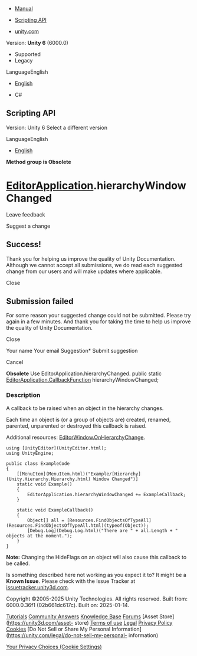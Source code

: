 [ ]()

  * [Manual](../Manual/index.html)
  * [Scripting API](../ScriptReference/index.html)

  * [unity.com](https://unity.com/)

Version: **Unity 6** (6000.0)

  * Supported
  * Legacy

LanguageEnglish

  * [English]()

  * C#

[ ](https://docs.unity3d.com)

## Scripting API

Version: Unity 6 Select a different version

LanguageEnglish

  * [English]()

**Method group is Obsolete**  

#  [EditorApplication](EditorApplication.html).hierarchyWindowChanged

Leave feedback

Suggest a change

## Success!

Thank you for helping us improve the quality of Unity Documentation. Although
we cannot accept all submissions, we do read each suggested change from our
users and will make updates where applicable.

Close

## Submission failed

For some reason your suggested change could not be submitted. Please <a>try
again</a> in a few minutes. And thank you for taking the time to help us
improve the quality of Unity Documentation.

Close

Your name Your email Suggestion* Submit suggestion

Cancel

[ ]()

**Obsolete** Use EditorApplication.hierarchyChanged. public static
[EditorApplication.CallbackFunction](EditorApplication.CallbackFunction.html)
hierarchyWindowChanged;

### Description

A callback to be raised when an object in the hierarchy changes.  
  
Each time an object is (or a group of objects are) created, renamed, parented,
unparented or destroyed this callback is raised.  

Additional resources:
[EditorWindow.OnHierarchyChange](EditorWindow.OnHierarchyChange.html).

    
    
    using [UnityEditor](UnityEditor.html);
    using UnityEngine;  
      
    public class ExampleCode
    {
        [[MenuItem](MenuItem.html)("Example/[Hierarchy](Unity.Hierarchy.Hierarchy.html) Window Changed")]
        static void Example()
        {
            EditorApplication.hierarchyWindowChanged += ExampleCallback;
        }  
      
        static void ExampleCallback()
        {
            Object[] all = [Resources.FindObjectsOfTypeAll](Resources.FindObjectsOfTypeAll.html)(typeof(Object));
            [Debug.Log](Debug.Log.html)("There are " + all.Length + " objects at the moment.");
        }
    }
    

**Note:** Changing the HideFlags on an object will also cause this callback to
be called.

Is something described here not working as you expect it to? It might be a
**Known Issue**. Please check with the Issue Tracker at
[issuetracker.unity3d.com](https://issuetracker.unity3d.com).

Copyright ©2005-2025 Unity Technologies. All rights reserved. Built from:
6000.0.36f1 (02b661dc617c). Built on: 2025-01-14.

[Tutorials](https://unity3d.com/learn) [Community
Answers](https://answers.unity3d.com) [Knowledge
Base](https://support.unity3d.com/hc/en-us)
[Forums](https://forum.unity3d.com) [Asset Store](https://unity3d.com/asset-
store) [Terms of use](https://docs.unity3d.com/Manual/TermsOfUse.html)
[Legal](https://unity.com/legal) [Privacy
Policy](https://unity.com/legal/privacy-policy)
[Cookies](https://unity.com/legal/cookie-policy) [Do Not Sell or Share My
Personal Information](https://unity.com/legal/do-not-sell-my-personal-
information)

[Your Privacy Choices (Cookie Settings)](javascript:void\(0\);)

